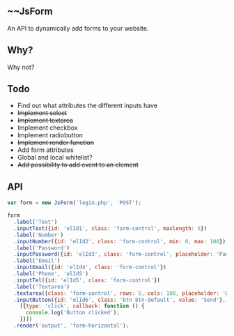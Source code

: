 ## ~~JsForm
An API to dynamically add forms to your website.

## Why?
Why not?

## Todo
* Find out what attributes the different inputs have
* ~~Implement select~~
* ~~Implement textarea~~
* Implement checkbox
* Implement radiobutton
* ~~Implement render function~~
* Add form attributes
* Global and local whitelist?
* ~~Add possibility to add event to an element~~

## API

```Javascript
var form = new JsForm('login.php', 'POST');

form
  .label('Text')
  .inputText({id: 'elId1', class: 'form-control', maxlength: 5})
  .label('Number')
  .inputNumber({id: 'elId2', class: 'form-control', min: 0, max: 100})
  .label('Password')
  .inputPassword({id: 'elId3', class: 'form-control', placeholder: 'Password', value: 'hunter2'})
  .label('Email')
  .inputEmail({id: 'elId4', class: 'form-control'})
  .label('Phone', 'elId5')
  .inputTel({id: 'elId5', class: 'form-control'})
  .label('Textarea')
  .textarea({class: 'form-control', rows: 5, cols: 100, placeholder: 'Write something here'})
  .inputButton({id: 'elId6', class: 'btn btn-default', value: 'Send'},
    [{type: 'click', callback: function () {
      console.log('Button clicked');
    }}])
  .render('output', 'form-horizontal');
 ```